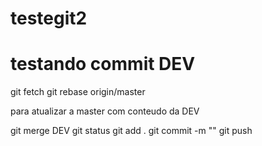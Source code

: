 # testegit2

# testando commit DEV
git fetch
git rebase origin/master

para atualizar a master com conteudo da DEV

git merge DEV
git status
git add .
git commit -m ""
git push